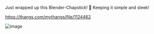 Just wrapped up this Blender-Chapstick! 💄 Keeping it simple and sleek!

https://thangs.com/mythangs/file/1124462

![image](https://github.com/user-attachments/assets/30184458-53a4-4870-a294-d3371c6e5e3c)
